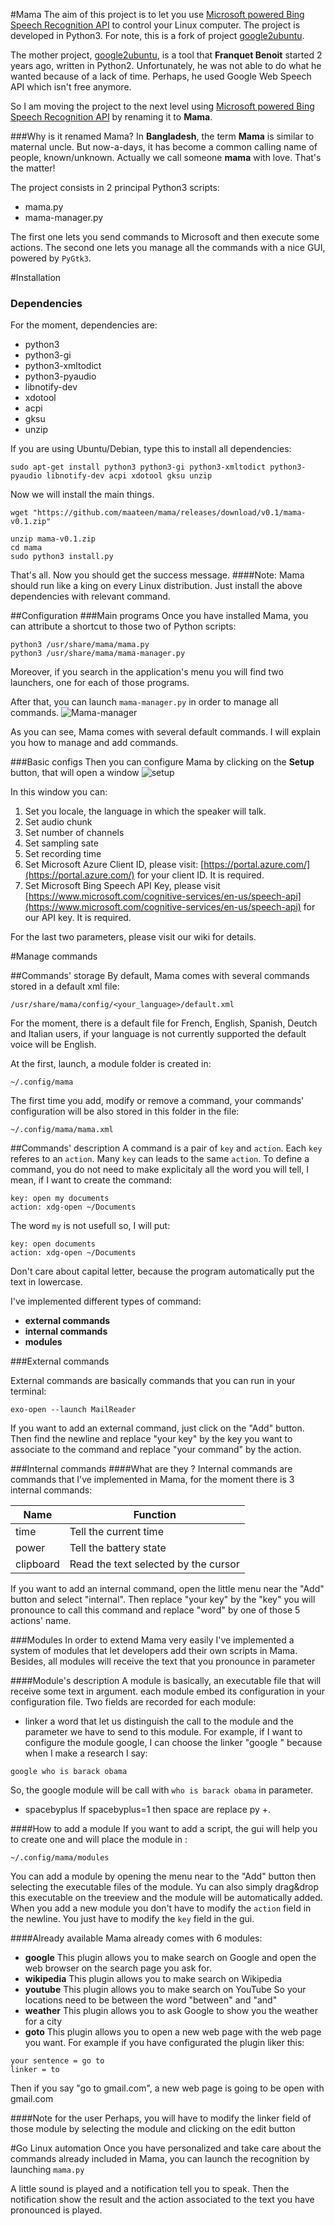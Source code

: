 #Mama
The aim of this project is to let you use [Microsoft powered Bing Speech Recognition API](https://www.microsoft.com/cognitive-services/en-us/speech-api) to control your Linux computer. The project is developed in Python3. For note, this is a fork of project [google2ubuntu](https://github.com/benoitfragit/google2ubuntu).

The mother project, [google2ubuntu](https://github.com/benoitfragit/google2ubuntu), is a tool that **Franquet Benoit** started 2 years ago, written in Python2. Unfortunately, he was not able to do what he wanted because of a lack of time. Perhaps, he used Google Web Speech API which isn't free anymore.

So I am moving the project to the next level using [Microsoft powered Bing Speech Recognition API](https://www.microsoft.com/cognitive-services/en-us/speech-api) by renaming it to **Mama**.

###Why is it renamed Mama?
In **Bangladesh**, the term **Mama** is similar to maternal uncle. But now-a-days, it has become a common calling name of people, known/unknown. Actually we call someone **mama** with love. That's the matter!

The project consists in 2 principal Python3 scripts:

* mama.py
* mama-manager.py

The first one lets you send commands to Microsoft and then execute some actions. The second one lets you manage all the commands with a nice GUI, powered by `PyGtk3`.

#Installation
### Dependencies

For the moment, dependencies are:

* python3
* python3-gi
* python3-xmltodict
* python3-pyaudio
* libnotify-dev
* xdotool
* acpi
* gksu
* unzip

If you are using Ubuntu/Debian, type this to install all dependencies:
```
sudo apt-get install python3 python3-gi python3-xmltodict python3-pyaudio libnotify-dev acpi xdotool gksu unzip
```
Now we will install the main things.
```
wget "https://github.com/maateen/mama/releases/download/v0.1/mama-v0.1.zip"

unzip mama-v0.1.zip
cd mama
sudo python3 install.py
```
That's all. Now you should get the success message.
####Note: Mama should run like a king on every Linux distribution. Just install the above dependencies with relevant command.

##Configuration
###Main programs
Once you have installed Mama, you can attribute a shortcut to those two of Python scripts:

```
python3 /usr/share/mama/mama.py
python3 /usr/share/mama/mama-manager.py
```

Moreover, if you search in the application's menu you will find two launchers, one for each of those programs.

After that, you can launch `mama-manager.py` in order to manage all commands.
![Mama-manager](https://s20.postimg.org/pkpcfboml/Screenshot_from_2016_07_20_21_32_22.png)


As you can see, Mama comes with several default commands. I will explain you how to manage and add commands.

###Basic configs
Then you can configure Mama by clicking on the **Setup** button, that will open a window
![setup](https://s20.postimg.org/hqoqtxgtp/Screenshot_from_2016_07_20_21_37_12.png)

In this window you can:

1. Set you locale, the language in which the speaker will talk.
2. Set audio chunk
3. Set number of channels
4. Set sampling sate
5. Set recording time
6. Set Microsoft Azure Client ID, please visit: [https://portal.azure.com/](https://portal.azure.com/) for your client ID. It is required.
7. Set Microsoft Bing Speech API Key, please visit [https://www.microsoft.com/cognitive-services/en-us/speech-api](https://www.microsoft.com/cognitive-services/en-us/speech-api) for our API key. It is required.

For the last two parameters, please visit our wiki for details.

#Manage commands

##Commands' storage
By default, Mama comes with several commands stored in a default xml file:
```
/usr/share/mama/config/<your_language>/default.xml
```
For the moment, there is a default file for French, English, Spanish, Deutch and Italian users, if your language is not currently supported the default voice will be English.

At the first, launch, a module folder is created in:
```
~/.config/mama
```
The first time you add, modify or remove a command, your commands' configuration will be also stored in this folder in the file:
```
~/.config/mama/mama.xml
```


##Commands' description
A command is a pair of `key` and `action`. Each `key` referes to an `action`. Many `key` can leads to the same `action`.
To define a command, you do not need to make explicitaly all the word you will tell, I mean, if I want to create the command:
```
key: open my documents
action: xdg-open ~/Documents
```
The word `my` is not usefull so, I will put:
```
key: open documents
action: xdg-open ~/Documents
```
Don't care about capital letter, because the program automatically put the text in lowercase.


I've implemented different types of command:

* **external commands**
* **internal commands**
* **modules**

###External commands

External commands are basically commands that you can run in your terminal:
```
exo-open --launch MailReader
```
If you want to add an external command, just click on the "Add" button. Then find the newline and replace "your key" by the key you want to associate to the command and replace "your command" by the action.

###Internal commands
####What are they ?
Internal commands are commands that I've implemented in Mama, for the moment there is 3 internal commands:

| Name | Function |
| --- | --- |
| time   |  Tell the current time |
| power | Tell the battery state |
| clipboard | Read the text selected by the cursor |

If you want to add an internal command, open the little menu near the "Add" button and select "internal". Then replace "your key" by the "key" you will pronounce to call this command and replace "word" by one of those 5 actions' name.

###Modules
In order to extend Mama very easily I've implemented a system of modules that let developers add their own scripts in Mama. Besides, all modules will receive the text that you pronounce in parameter

####Module's description
A module is basically, an executable file that will receive some text in argument. each module embed its configuration in your configuration file. Two fields are recorded for each module:

* linker
a word that let us distinguish the call to the module and the parameter we have to send to this module. For example, if I want to configure the module google, I can choose the linker "google " because when I make a research I say:
```
google who is barack obama
```
So, the google module will be call with `who is barack obama` in parameter.
* spacebyplus
If spacebyplus=1 then space are replace py +.

####How to add a module
If you want to add a script,  the gui will help you to create one and will place the module in :
```
~/.config/mama/modules
```

You can add a module by opening the menu near to the "Add" button then selecting the executable files of the module.
Yu can also simply drag&drop this executable on the treeview and the module will be automatically added. When you add a new module you don't have to modify the `action` field in the newline. You just have to modify the `key` field in the gui.


####Already available
Mama already comes with 6 modules:

* **google**
This plugin allows you to make search on Google and open the web browser on the search page you ask for.
* **wikipedia**
This plugin allows you to make search on Wikipedia
* **youtube**
This plugin allows you to make search on YouTube
So your locations need to be between the word "between" and "and"
* **weather**
This plugin allows you to ask Google to show you the weather for a city
* **goto**
This plugin allows you to open a new web page with the web page you want. For example if you have configurated the plugin liker this:
```
your sentence = go to
linker = to
```
Then if you say "go to gmail.com", a new web page is going to be open with gmail.com

####Note for the user
Perhaps, you will have to modify the linker field of those module by selecting the module and clicking on the edit button

#Go Linux automation
Once you have personalized and take care about the commands already included in Mama, you can launch the recognition by launching `mama.py`

A little sound is played and a notification tell you to speak. Then the notification show the result and the action associated to the text you have pronounced is played.
